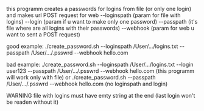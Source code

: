 this programm creates a passwords for logins from file (or only one login) and makes url POST request for web
--loginspath (param for file with logins)
--login (param if u want to make only one password)
--passpath (it's file where are all logins with their passwords)
--webhook (param for web u want to sent a POST request)

good example:
./create_password.sh --loginspath /User/.../logins.txt --passpath /User/.../.psswrd --webhook hello.com

bad example:
./create_password.sh --loginspath /User/.../logins.txt --login user123 --passpath /User/.../.psswrd --webhook hello.com
(this programm will work only with file)
or 
./create_password.sh --passpath /User/.../.psswrd --webhook hello.com
(no loginspath and login)

WARNING
file with logins must have emty string at the end
(last login won't be readen without it)
